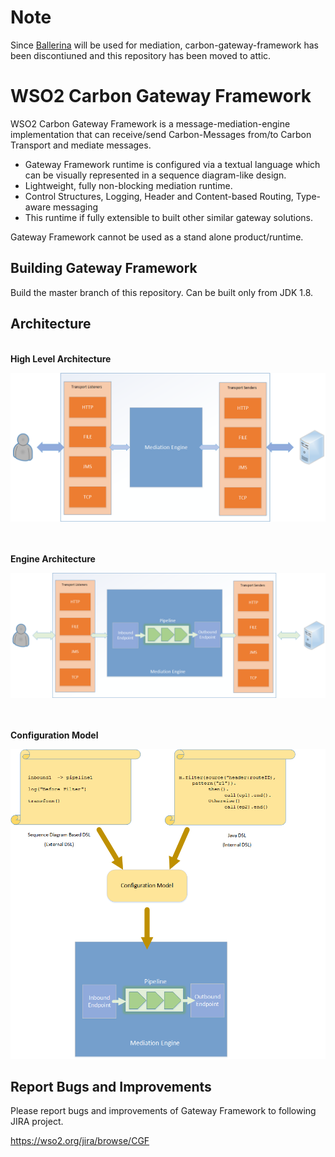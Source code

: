 # Note

Since [Ballerina](https://github.com/ballerinalang/ballerina) will be used for mediation, carbon-gateway-framework has been discontiuned and this repository has been moved to attic.

# WSO2 Carbon Gateway Framework

WSO2 Carbon Gateway Framework is a message-mediation-engine implementation that can receive/send Carbon-Messages from/to Carbon Transport and mediate messages.

- Gateway Framework runtime is configured via a textual language which can be visually represented in a sequence diagram-like design.
- Lightweight, fully non-blocking mediation runtime. 
- Control Structures, Logging, Header and Content-based Routing, Type-aware messaging
- This runtime if fully extensible to built other similar gateway solutions.

Gateway Framework cannot be used as a stand alone product/runtime.


Building Gateway Framework
--------------------------

Build the master branch of this repository.
Can be built only from JDK 1.8.



Architecture
------------

<br/>
<b>High Level Architecture</b>
<br/>

![alt tag](docs/gw-architecture.png)



<br/><br/>
<b>Engine Architecture</b>
<br/>

![alt tag](docs/engine-architecture.png)



<br/><br/>
<b>Configuration Model</b>
<br/>

![alt tag](docs/config-model.png)

Report Bugs and Improvements
----------------------------

Please report bugs and improvements of Gateway Framework to following JIRA project.

https://wso2.org/jira/browse/CGF



